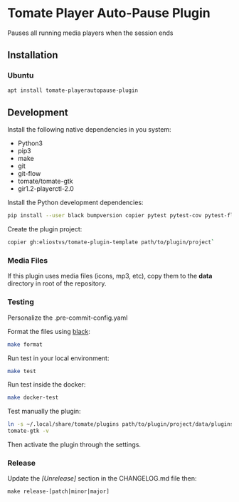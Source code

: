# Tomate Player Auto-Pause Plugin

Pauses all running media players when the session ends

## Installation

### Ubuntu

```bash
apt install tomate-playerautopause-plugin
```

## Development

Install the following native dependencies in you system:

- Python3 
- pip3
- make 
- git 
- git-flow
- tomate/tomate-gtk
- gir1.2-playerctl-2.0

Install the Python development dependencies:

```bash
pip install --user black bumpversion copier pytest pytest-cov pytest-flake8 pytest-mock pre-commit
```

Create the plugin project:

```bash
copier gh:eliostvs/tomate-plugin-template path/to/plugin/project`
```

### Media Files

If this plugin uses media files (icons, mp3, etc), copy them to the **data** directory in root of the repository.

### Testing

Personalize the .pre-commit-config.yaml

Format the files using [black](https://pypi.org/project/black/):

```bash
make format
```

Run test in your local environment:

```bash
make test
```

Run test inside the docker:

```bash
make docker-test
```

Test manually the plugin:

```bash
ln -s ~/.local/share/tomate/plugins path/to/plugin/project/data/plugins
tomate-gtk -v
```

Then activate the plugin through the settings.

### Release

Update the *[Unrelease]* section in the CHANGELOG.md file then:

`make release-[patch|minor|major]`
